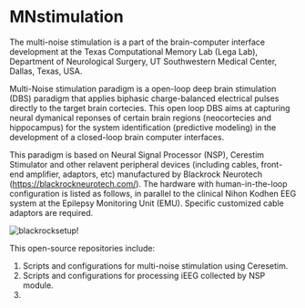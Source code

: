 # MNstimulation
The multi-noise stimulation is a part of the brain-computer interface development at the Texas Computational Memory Lab (Lega Lab), Department of Neurological Surgery, UT Southwestern Medical Center, Dallas, Texas, USA.

Multi-Noise stimulation paradigm is a open-loop deep brain stimulation (DBS) paradigm that applies biphasic charge-balanced electrical pulses directly to the target brain cortecies. This open loop DBS aims at capturing neural dymanical reponses of certain brain regions (neocortecies and hippocampus) for the system identification (predictive modeling) in the development of a closed-loop brain computer interfaces. 

This paradigm is based on Neural Signal Processor (NSP), Cerestim Stimulator and other relavent peripheral devices (including cables, front-end amplifier, adaptors, etc) manufactured by Blackrock Neurotech (https://blackrockneurotech.com/). The hardware with human-in-the-loop configuration is listed as follows, in parallel to the clinical Nihon Kodhen EEG system at the Epilepsy Monitoring Unit (EMU). Specific customized cable adaptors are required. 

![blackrocksetup!](https://github.com/David-X-Wang/MNstimulation/blob/main/blackrock_setup/blackrock_wiring_setup.png?raw=true)



This open-source repositories include:  

1. Scripts and configurations for multi-noise stimulation using Ceresetim.
2. Scripts and configurations for processing iEEG collected by NSP module.
3. 


